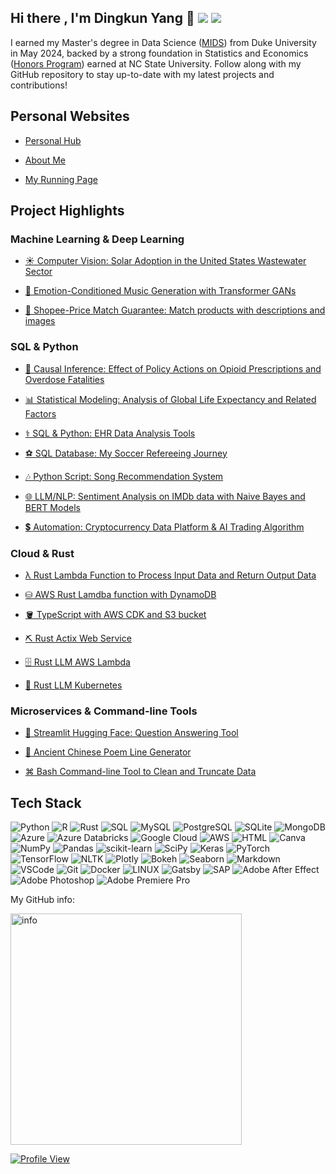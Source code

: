 ## Hi there , I'm Dingkun Yang 👋 [<img src="https://img.shields.io/badge/LinkedIn-Profile-blue?logo=linkedin">](https://www.linkedin.com/in/dyang7/) [<img src="https://img.shields.io/badge/website-000000?style=for-the-badge&logo=About.me&logoColor=white">](https://yer1k.com/)

I earned my Master's degree in Data Science ([MIDS](https://datascience.duke.edu/people/graduation-year/2024/#:~:text=Class%20of%202024-,Dingkun%20Yang,-Class%20of%202024)) from Duke University in May 2024, backed by a strong foundation in Statistics and Economics ([Honors Program](https://poole.ncsu.edu/news/2017/04/12/outstanding-economics-students-honored/#:~:text=Zachary%20Lee%20Small-,Dingkun%20Yang,-Inductees%20into%20Omicron)) earned at NC State University. Follow along with my GitHub repository to stay up-to-date with my latest projects and contributions!

## Personal Websites

- [Personal Hub](https://yer1k.com/)

- [About Me](https://about.yer1k.com/)

- [My Running Page](https://running.yer1k.com/)


## Project Highlights

### Machine Learning & Deep Learning

- [☀️ Computer Vision: Solar Adoption in the United States Wastewater Sector](https://github.com/Yer1k/solar_wastewater)

- [🎹 Emotion-Conditioned Music Generation with Transformer GANs](https://github.com/Yer1k/music_gen_gan)

- [🛒 Shopee-Price Match Guarantee: Match products with descriptions and images](https://github.com/Yer1k/Shopee-Product-Price-Match-Guarantee)

### SQL & Python

- [💊 Causal Inference: Effect of Policy Actions on Opioid Prescriptions and Overdose Fatalities](https://github.com/Yer1k/opioid_causal_inference)

- [📊 Statistical Modeling: Analysis of Global Life Expectancy and Related Factors](https://github.com/Yer1k/Global-Life-Expectancy-and-Related-Factors)

- [⚕️ SQL & Python: EHR Data Analysis Tools](https://github.com/Yer1k/EHR_Utils)

- [⚽ SQL Database: My Soccer Refereeing Journey](https://github.com/Yer1k/SQL_Refereeing_Database)

- [🎶 Python Script: Song Recommendation System](https://github.com/Yer1k/Song_Recommender)

- [🌐 LLM/NLP: Sentiment Analysis on IMDb data with Naive Bayes and BERT Models](https://github.com/Yer1k/Sentiment-Analysis-with-BERT-Naive-Bayes)

- [💲 Automation: Cryptocurrency Data Platform & AI Trading Algorithm](https://github.com/Yer1k/AI_Trading)

### Cloud & Rust

- [λ Rust Lambda Function to Process Input Data and Return Output Data](https://gitlab.com/Yer1k/cargo_lambda)

- [⛁ AWS Rust Lamdba function with DynamoDB](https://gitlab.com/Yer1k/aws_lambda_database)

- [🪣 TypeScript with AWS CDK and S3 bucket](https://gitlab.com/Yer1k/aws_cdk)

- [⛏️ Rust Actix Web Service](https://gitlab.com/Yer1k/rust_actix_web)

- [🗄️ Rust LLM AWS Lambda](https://gitlab.com/Yer1k/rust-llm-aws-lambda)

- [🤖 Rust LLM Kubernetes](https://gitlab.com/Yer1k/rust-llm-kubernetes)

### Microservices & Command-line Tools

- [💬 Streamlit Hugging Face: Question Answering Tool](https://github.com/Yer1k/Streamlit-Hugging-Face)

- [📜 Ancient Chinese Poem Line Generator](https://github.com/Yer1k/CD_FastAPI_AWS)

- [⌘ Bash Command-line Tool to Clean and Truncate Data](https://github.com/Yer1k/Bash-command-line-tool-to-clean-and-truncate-data)

## Tech Stack

![Python](https://img.shields.io/badge/python-3670A0?style=for-the-badge&logo=python&logoColor=ffdd54)
![R](https://img.shields.io/badge/r-%23276DC3.svg?style=for-the-badge&logo=r&logoColor=white)
![Rust](https://img.shields.io/badge/rust-%23000000.svg?style=for-the-badge&logo=rust&logoColor=white)
![SQL](https://img.shields.io/badge/-SQL-CC2927?style=for-the-badge&logo=microsoft-sql-server&logoColor=white)
![MySQL](https://img.shields.io/badge/mysql-%2300f.svg?style=for-the-badge&logo=mysql&logoColor=white)
![PostgreSQL](https://img.shields.io/badge/postgresql-4169e1?style=for-the-badge&logo=postgresql&logoColor=white)
![SQLite](https://img.shields.io/badge/SQLite-07405E?style=for-the-badge&logo=sqlite&logoColor=white)
![MongoDB](https://img.shields.io/badge/MongoDB-4EA94B?style=for-the-badge&logo=mongodb&logoColor=white)
![Azure](https://img.shields.io/badge/azure-%230072C6.svg?style=for-the-badge&logo=azure-devops&logoColor=white)
![Azure Databricks](https://img.shields.io/badge/-Azure%20Databricks-FF813F?style=for-the-badge&logo=azure-databricks&logoColor=white)
![Google Cloud](https://img.shields.io/badge/Google%20Cloud-%234285F4.svg?style=for-the-badge&logo=google-cloud&logoColor=white)
![AWS](https://img.shields.io/badge/AWS-%23FF9900.svg?style=for-the-badge&logo=amazon-aws&logoColor=white)
![HTML](https://img.shields.io/badge/-HTML-E34F26?style=for-the-badge&logo=html5&logoColor=white)
![Canva](https://img.shields.io/badge/Canva-%2300C4CC.svg?style=for-the-badge&logo=Canva&logoColor=white)
![NumPy](https://img.shields.io/badge/numpy-%23013243.svg?style=for-the-badge&logo=numpy&logoColor=white)
![Pandas](https://img.shields.io/badge/pandas-%23150458.svg?style=for-the-badge&logo=pandas&logoColor=white)
![scikit-learn](https://img.shields.io/badge/scikit--learn-%23F7931E.svg?style=for-the-badge&logo=scikit-learn&logoColor=white)
![SciPy](https://img.shields.io/badge/SciPy-%230C55A5.svg?style=for-the-badge&logo=scipy&logoColor=%white)
![Keras](https://img.shields.io/badge/Keras-%23D00000.svg?style=for-the-badge&logo=Keras&logoColor=white) 
![PyTorch](https://img.shields.io/badge/PyTorch-%23EE4C2C.svg?style=for-the-badge&logo=PyTorch&logoColor=white)
![TensorFlow](https://img.shields.io/badge/TensorFlow-%23FF6F00.svg?style=for-the-badge&logo=TensorFlow&logoColor=white)
![NLTK](https://img.shields.io/badge/-NLTK-4EA94B?style=for-the-badge&logo=nltk&logoColor=white)
![Plotly](https://img.shields.io/badge/Plotly-%233F4F75.svg?style=for-the-badge&logo=plotly&logoColor=white)
![Bokeh](https://img.shields.io/badge/-Bokeh-F68E56?style=for-the-badge&logo=bokeh&logoColor=white)
![Seaborn](https://img.shields.io/badge/-Seaborn-3776AB?style=for-the-badge&logo=seaborn&logoColor=white)
![Markdown](https://img.shields.io/badge/Markdown-000000?style=for-the-badge&logo=markdown&logoColor=white)
![VSCode](https://img.shields.io/badge/Visual_Studio-0078d7?style=for-the-badge&logo=visual%20studio&logoColor=white)
![Git](https://img.shields.io/badge/Git-F05032?style=for-the-badge&logo=git&logoColor=white)
![Docker](https://img.shields.io/badge/-Docker-2496ED?style=for-the-badge&logo=docker&logoColor=white)
![LINUX](https://img.shields.io/badge/Linux-FCC624?style=for-the-badge&logo=linux&logoColor=black)
![Gatsby](https://img.shields.io/badge/Gatsby-663399?style=for-the-badge&logo=gatsby&logoColor=white)
![SAP](https://img.shields.io/badge/SAP-0FAAFF?style=for-the-badge&logo=sap&logoColor=white)
![Adobe After Effect](https://img.shields.io/badge/Adobe%20after%20affects-CF96FD?style=for-the-badge&logo=Adobe%20after%20effects&logoColor=393665)
![Adobe Photoshop](https://img.shields.io/badge/Adobe%20Photoshop-31A8FF?style=for-the-badge&logo=Adobe%20Photoshop&logoColor=black)
![Adobe Premiere Pro](https://img.shields.io/badge/Adobe%20Premiere%20Pro-9999FF?style=for-the-badge&logo=Adobe%20Premiere%20Pro&logoColor=black)

My GitHub info:

<img src="https://github-readme-stats.vercel.app/api?username=yer1k&count_private=true&show_icons=true&theme=tokyonight" alt="info" width="370"/>

[![Profile View](https://visitcount.itsvg.in/api?id=yer1k&label=Profile%20Views&color=1&icon=5&pretty=true)](https://yer1k.com/)
<!--
**Yer1k/Yer1k** is a ✨ _special_ ✨ repository because its `README.md` (this file) appears on your GitHub profile.

Here are some ideas to get you started:

- 🔭 I’m currently working on ...
- 🌱 I’m currently learning ...
- 👯 I’m looking to collaborate on ...
- 🤔 I’m looking for help with ...
- 💬 Ask me about ...
- 📫 How to reach me: ...
- 😄 Pronouns: ...
- ⚡ Fun fact: ...
-->
